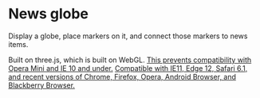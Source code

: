 # News globe

Display a globe, place markers on it, and connect those markers to news items.

Built on three.js, which is built on WebGL. [This prevents compatibility with Opera Mini and IE 10 and under.](http://caniuse.com/#search=webgl) [Compatible with IE11, Edge 12, Safari 6.1, and recent versions of Chrome, Firefox, Opera, Android Browser, and Blackberry Browser.](http://www.caniuse.com/#compare=ie+11,edge+12,firefox+56,chrome+61,safari+6.1,opera+47,ios_saf+6.0-6.1,android+56,bb+10,and_chr+61,and_ff+55&compare_cats=CSS,HTML5,JS,JS%20API,Other,SVG)